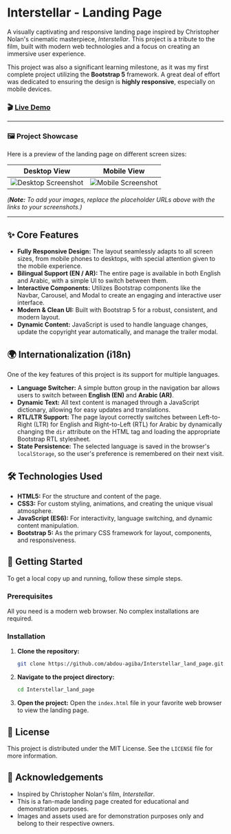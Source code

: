 # Interstellar - Landing Page

A visually captivating and responsive landing page inspired by Christopher Nolan's cinematic masterpiece, *Interstellar*. This project is a tribute to the film, built with modern web technologies and a focus on creating an immersive user experience.

This project was also a significant learning milestone, as it was my first complete project utilizing the **Bootstrap 5** framework. A great deal of effort was dedicated to ensuring the design is **highly responsive**, especially on mobile devices.

### 🎬 [Live Demo](https://abdou-agiba.github.io/Interstellar_land_page/ )

---

### 🖼️ Project Showcase

Here is a preview of the landing page on different screen sizes:

| Desktop View | Mobile View |
| :---: | :---: |
| ![Desktop Screenshot](https://via.placeholder.com/800x450.png?text=Add+Desktop+Screenshot+Here ) | ![Mobile Screenshot](https://via.placeholder.com/250x450.png?text=Add+Mobile+Screenshot+Here ) |

*(**Note:** To add your images, replace the placeholder URLs above with the links to your screenshots.)*

---

## ✨ Core Features

*   **Fully Responsive Design:** The layout seamlessly adapts to all screen sizes, from mobile phones to desktops, with special attention given to the mobile experience.
*   **Bilingual Support (EN / AR):** The entire page is available in both English and Arabic, with a simple UI to switch between them.
*   **Interactive Components:** Utilizes Bootstrap components like the Navbar, Carousel, and Modal to create an engaging and interactive user interface.
*   **Modern & Clean UI:** Built with Bootstrap 5 for a robust, consistent, and modern layout.
*   **Dynamic Content:** JavaScript is used to handle language changes, update the copyright year automatically, and manage the trailer modal.

## 🌍 Internationalization (i18n)

One of the key features of this project is its support for multiple languages.

*   **Language Switcher:** A simple button group in the navigation bar allows users to switch between **English (EN)** and **Arabic (AR)**.
*   **Dynamic Text:** All text content is managed through a JavaScript dictionary, allowing for easy updates and translations.
*   **RTL/LTR Support:** The page layout correctly switches between Left-to-Right (LTR) for English and Right-to-Left (RTL) for Arabic by dynamically changing the `dir` attribute on the HTML tag and loading the appropriate Bootstrap RTL stylesheet.
*   **State Persistence:** The selected language is saved in the browser's `localStorage`, so the user's preference is remembered on their next visit.

## 🛠️ Technologies Used

*   **HTML5:** For the structure and content of the page.
*   **CSS3:** For custom styling, animations, and creating the unique visual atmosphere.
*   **JavaScript (ES6):** For interactivity, language switching, and dynamic content manipulation.
*   **Bootstrap 5:** As the primary CSS framework for layout, components, and responsiveness.

## 🚀 Getting Started

To get a local copy up and running, follow these simple steps.

### Prerequisites

All you need is a modern web browser. No complex installations are required.

### Installation

1.  **Clone the repository:**
    ```sh
    git clone https://github.com/abdou-agiba/Interstellar_land_page.git
    ```
2.  **Navigate to the project directory:**
    ```sh
    cd Interstellar_land_page
    ```
3.  **Open the project:**
    Open the `index.html` file in your favorite web browser to view the landing page.

## 📄 License

This project is distributed under the MIT License. See the `LICENSE` file for more information.

## 🙏 Acknowledgements

*   Inspired by Christopher Nolan's film, *Interstellar*.
*   This is a fan-made landing page created for educational and demonstration purposes.
*   Images and assets used are for demonstration purposes only and belong to their respective owners.
